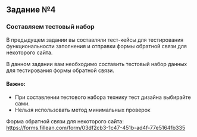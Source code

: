## Задание №4


### Составляем тестовый набор

В предыдущем задании вы составляли тест-кейсы для тестирования функциональности заполнения и отправки формы обратной связи для некоторого сайта.

В данном задании вам необходимо составить тестовый набор данных для тестирования формы обратной связи.
#### Важно:
- При составлении тестового набора технику тест дизайна выбирайте сами.
- Нельзя использовать метод минимальных проверок

Форма обратной связи для некоторого сайта: https://forms.fillean.com/form/03df2cb3-1c47-451b-ad4f-77e5164fb335